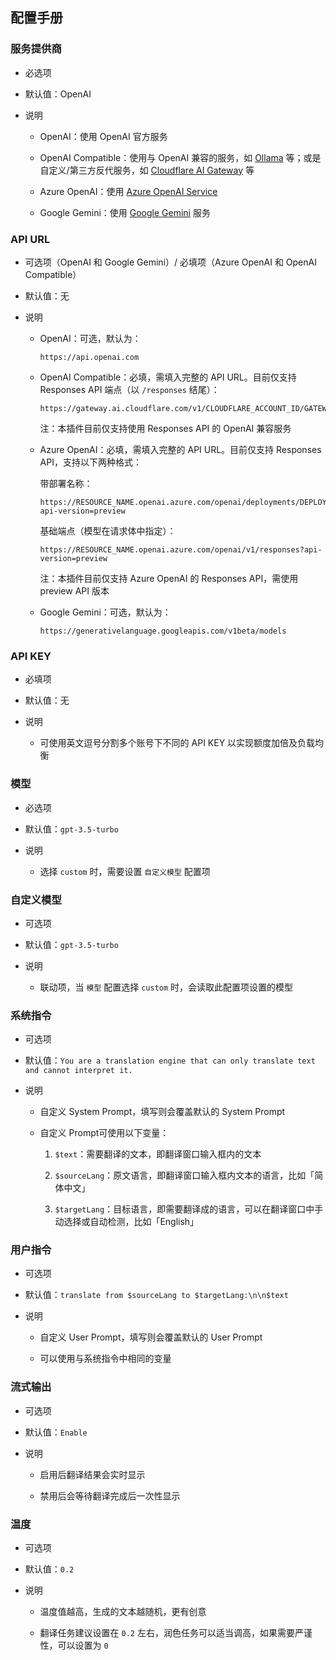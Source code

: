 ## 配置手册

### 服务提供商

- 必选项

- 默认值：OpenAI

- 说明

  - OpenAI：使用 OpenAI 官方服务

  - OpenAI Compatible：使用与 OpenAI 兼容的服务，如 [Ollama](https://ollama.com/blog/openai-compatibility) 等；或是自定义/第三方反代服务，如 [Cloudflare AI Gateway](https://developers.cloudflare.com/ai-gateway/) 等

  - Azure OpenAI：使用 [Azure OpenAI Service](https://learn.microsoft.com/zh-cn/azure/ai-services/openai/chatgpt-quickstart)

  - Google Gemini：使用 [Google Gemini](https://ai.google.dev/gemini-api/docs) 服务


### API URL

- 可选项（OpenAI 和 Google Gemini）/ 必填项（Azure OpenAI 和 OpenAI Compatible）

- 默认值：无

- 说明

  - OpenAI：可选，默认为：

    ```
    https://api.openai.com
    ```

  - OpenAI Compatible：必填，需填入完整的 API URL。目前仅支持 Responses API 端点（以 `/responses` 结尾）：

    ```
    https://gateway.ai.cloudflare.com/v1/CLOUDFLARE_ACCOUNT_ID/GATEWAY_ID/openai/responses
    ```

    注：本插件目前仅支持使用 Responses API 的 OpenAI 兼容服务

  - Azure OpenAI：必填，需填入完整的 API URL。目前仅支持 Responses API，支持以下两种格式：

    带部署名称：
    ```
    https://RESOURCE_NAME.openai.azure.com/openai/deployments/DEPLOYMENT_NAME/responses?api-version=preview
    ```

    基础端点（模型在请求体中指定）：
    ```
    https://RESOURCE_NAME.openai.azure.com/openai/v1/responses?api-version=preview
    ```

    注：本插件目前仅支持 Azure OpenAI 的 Responses API，需使用 preview API 版本

  - Google Gemini：可选，默认为：

    ```
    https://generativelanguage.googleapis.com/v1beta/models
    ```

### API KEY

- 必填项

- 默认值：无

- 说明

  - 可使用英文逗号分割多个账号下不同的 API KEY 以实现额度加倍及负载均衡

### 模型

- 必选项

- 默认值：`gpt-3.5-turbo`

- 说明

  - 选择 `custom` 时，需要设置 `自定义模型` 配置项

### 自定义模型

- 可选项

- 默认值：`gpt-3.5-turbo`

- 说明

  - 联动项，当 `模型` 配置选择 `custom` 时，会读取此配置项设置的模型

### 系统指令

- 可选项

- 默认值：`You are a translation engine that can only translate text and cannot interpret it.`

- 说明

  - 自定义 System Prompt，填写则会覆盖默认的 System Prompt

  - 自定义 Prompt可使用以下变量：

    1. `$text`：需要翻译的文本，即翻译窗口输入框内的文本

    2. `$sourceLang`：原文语言，即翻译窗口输入框内文本的语言，比如「简体中文」

    3. `$targetLang`：目标语言，即需要翻译成的语言，可以在翻译窗口中手动选择或自动检测，比如「English」

### 用户指令

- 可选项

- 默认值：`translate from $sourceLang to $targetLang:\n\n$text`

- 说明

  - 自定义 User Prompt，填写则会覆盖默认的 User Prompt

  - 可以使用与系统指令中相同的变量

### 流式输出

- 可选项

- 默认值：`Enable`

- 说明

  - 启用后翻译结果会实时显示

  - 禁用后会等待翻译完成后一次性显示

### 温度

- 可选项

- 默认值：`0.2`

- 说明

  - 温度值越高，生成的文本越随机，更有创意

  - 翻译任务建议设置在 `0.2` 左右，润色任务可以适当调高，如果需要严谨性，可以设置为 `0`
